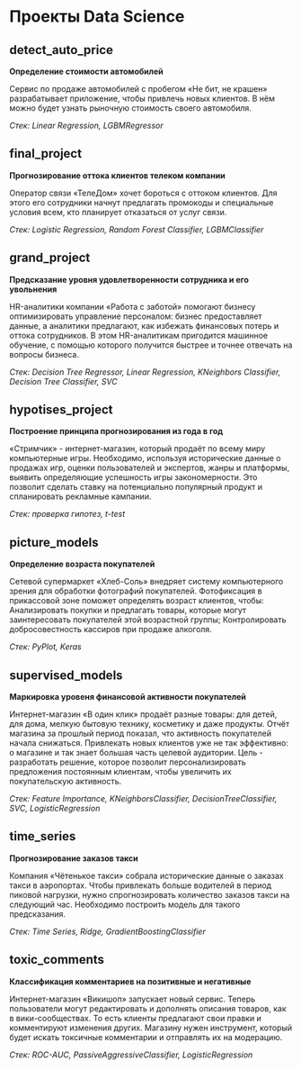 # Проекты Data Science

## detect_auto_price

**Определение стоимости автомобилей**

Сервис по продаже автомобилей с пробегом «Не бит, не крашен» разрабатывает приложение, чтобы привлечь новых клиентов. В нём можно будет узнать рыночную стоимость своего автомобиля.

*Стек: Linear Regression, LGBMRegressor*

## final_project

**Прогнозирование оттока клиентов телеком компании**

Оператор связи «ТелеДом» хочет бороться с оттоком клиентов. Для этого его сотрудники начнут предлагать промокоды и специальные условия всем, кто планирует отказаться от услуг связи.

*Стек: Logistic Regression, Random Forest Classifier, LGBMClassifier*

## grand_project

**Предсказание уровня удовлетворенности сотрудника и его увольнения**

HR-аналитики компании «Работа с заботой» помогают бизнесу оптимизировать управление персоналом: бизнес предоставляет данные, а аналитики предлагают, как избежать финансовых потерь и оттока сотрудников. В этом HR-аналитикам пригодится машинное обучение, с помощью которого получится быстрее и точнее отвечать на вопросы бизнеса.

*Стек: Decision Tree Regressor, Linear Regression, KNeighbors Classifier, Decision Tree Classifier, SVC*

## hypotises_project

**Построение принципа прогнозирования из года в год**

«Стримчик» - интернет-магазин, который продаёт по всему миру компьютерные игры. Необходимо, используя исторические данные о продажах игр, оценки пользователей и экспертов, жанры и платформы, выявить определяющие успешность игры закономерности. Это позволит сделать ставку на потенциально популярный продукт и спланировать рекламные кампании.

*Стек: проверка гипотез, t-test*

## picture_models

**Определение возраста покупателей**

Сетевой супермаркет «Хлеб-Соль» внедряет систему компьютерного зрения для обработки фотографий покупателей. Фотофиксация в прикассовой зоне поможет определять возраст клиентов, чтобы: Анализировать покупки и предлагать товары, которые могут заинтересовать покупателей этой возрастной группы; Контролировать добросовестность кассиров при продаже алкоголя.

*Стек: PyPlot, Keras*

## supervised_models

**Маркировка уровеня финансовой активности покупателей**

Интернет-магазин «В один клик» продаёт разные товары: для детей, для дома, мелкую бытовую технику, косметику и даже продукты. Отчёт магазина за прошлый период показал, что активность покупателей начала снижаться. Привлекать новых клиентов уже не так эффективно: о магазине и так знает большая часть целевой аудитории. Цель - разработать решение, которое позволит персонализировать предложения постоянным клиентам, чтобы увеличить их покупательскую активность.

*Стек: Feature Importance, KNeighborsClassifier, DecisionTreeClassifier, SVC, LogisticRegression*

## time_series

**Прогнозирование заказов такси**

Компания «Чётенькое такси» собрала исторические данные о заказах такси в аэропортах. Чтобы привлекать больше водителей в период пиковой нагрузки, нужно спрогнозировать количество заказов такси на следующий час. Необходимо построить модель для такого предсказания.

*Стек: Time Series, Ridge, GradientBoostingClassifier*

## toxic_comments

**Классификация комментариев на позитивные и негативные**

Интернет-магазин «Викишоп» запускает новый сервис. Теперь пользователи могут редактировать и дополнять описания товаров, как в вики-сообществах. То есть клиенты предлагают свои правки и комментируют изменения других. Магазину нужен инструмент, который будет искать токсичные комментарии и отправлять их на модерацию.

*Стек: ROC-AUC, PassiveAggressiveClassifier, LogisticRegression*

